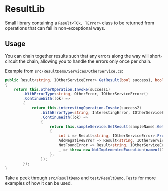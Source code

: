 # ResultLib

Small library containing a `Result<TOk, TError>` class to be returned from operations that can fail in non-exceptional ways.

## Usage

You can chain together results such that any errors along the way will short-circuit the chain, allowing you to handle the errors only once per chain.

Example from `src/ResultDemo/Services/OtherService.cs`:

```csharp
public Result<string, IOtherServiceError> GetResult(bool success1, bool success2, string sampleName)
{
    return this.otherOperation.Invoke(success1)
        .WithErrorType<string, OtherError, IOtherServiceError>()
        .ContinueWith((ok) =>
        {
            return this.interestingOperation.Invoke(success2)
                .WithErrorType<string, InterestingError, IOtherServiceError>()
                .ContinueWith((ok) =>
                {
                    return this.sampleService.GetResult(sampleName).GetValue() switch
                    {
                        int i => Result<string, IOtherServiceError>.FromOk("ok"),
                        AddNegativeError => Result<string, IOtherServiceError>.FromError(new GenericError("Cannot add negative numbers")),
                        NotFoundError => Result<string, IOtherServiceError>.FromError(new GenericError("Sample not found")),
                        _ => throw new NotImplementedException(nameof(ISampleServiceError)),
                    };
                });
        });
}
```

Take a peek through `src/ResultDemo` and `test/ResultDemo.Tests` for more examples of how it can be used.